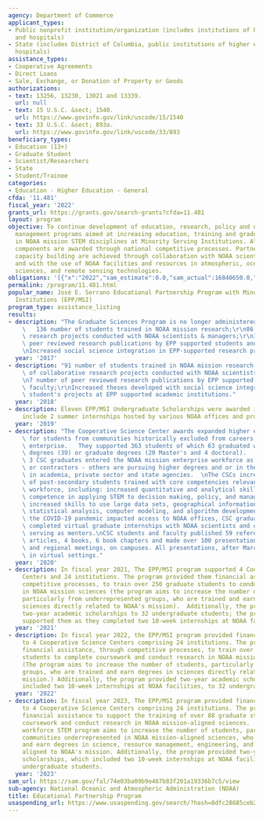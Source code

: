```yaml
---
agency: Department of Commerce
applicant_types:
- Public nonprofit institution/organization (includes institutions of higher education
  and hospitals)
- State (includes District of Columbia, public institutions of higher education and
  hospitals)
assistance_types:
- Cooperative Agreements
- Direct Loans
- Sale, Exchange, or Donation of Property or Goods
authorizations:
- text: 13256, 13230, 13021 and 13339.
  url: null
- text: 15 U.S.C. &sect; 1540.
  url: https://www.govinfo.gov/link/uscode/15/1540
- text: 33 U.S.C. &sect; 893a.
  url: https://www.govinfo.gov/link/uscode/33/893
beneficiary_types:
- Education (13+)
- Graduate Student
- Scientist/Researchers
- State
- Student/Trainee
categories:
- Education - Higher Education - General
cfda: '11.481'
fiscal_year: '2022'
grants_url: https://grants.gov/search-grants?cfda=11.481
layout: program
objective: To continue development of education, research, policy and natural resource
  management programs aimed at increasing education, training and graduation rates
  in NOAA mission STEM disciplines at Minority Serving Institutions. All EPP/MSI program
  components are awarded through national competitive processes. Partnerships and
  capacity building are achieved through collaboration with NOAA scientists and managers
  and with the use of NOAA facilities and resources in atmospheric, oceanic, environmental
  sciences, and remote sensing technologies.
obligations: '[{"x":"2022","sam_estimate":0.0,"sam_actual":16840650.0,"usa_spending_actual":16840650.0},{"x":"2023","sam_estimate":17523807.0,"sam_actual":0.0,"usa_spending_actual":16805798.0},{"x":"2024","sam_estimate":20750000.0,"sam_actual":0.0,"usa_spending_actual":18587794.0}]'
permalink: /program/11.481.html
popular_name: José E. Serrano Educational Partnership Program with Minority Serving
  Institutions (EPP/MSI)
program_type: assistance_listing
results:
- description: "The Graduate Sciences Program is no longer administered by the EPP.\
    \   136 number of students trained in NOAA mission research;\r\n86 number of collaborative\
    \ research projects conducted with NOAA scientists & managers;\r\n1 number of\
    \ peer reviewed research publications by EPP supported students and faculty;\r\
    \nIncreased social science integration in EPP-supported research projects."
  year: '2017'
- description: "91 number of students trained in NOAA mission research;\r\n75 number\
    \ of collaborative research projects conducted with NOAA scientists & managers;\r\
    \n7 number of peer reviewed research publications by EPP supported students and\
    \ faculty;\r\nIncreased theses developed with social science integrated in the\
    \ student's projects at EPP supported academic institutions."
  year: '2018'
- description: Eleven EPP/MSI Undergraduate Scholarships were awarded in 2019.  Scholarships
    include 2 summer internships hosted by various NOAA offices and programs.
  year: '2019'
- description: "The Cooperative Science Center awards expanded higher education access\
    \ for students from communities historically excluded from careers in the NOAA-mission\
    \ enterprise.   They supported 363 students of which 63 graduated with undergraduate\
    \ degrees (39) or graduate degrees (20 Master's and 4 doctoral).   In addition,\
    \ 3 CSC graduates entered the NOAA mission enterprise workforce as Federal employees\
    \ or contractors - others are pursuing higher degrees and or in the workforce\
    \ in academia, private sector and state agencies.  \nThe CSCs increased the  number\
    \ of post-secondary students trained with core competencies relevant to the NOAA-mission\
    \ workforce, including: increased quantitative and analytical skills; increased\
    \ competence in applying STEM to decision making, policy, and management; and\
    \ increased skills to use large data sets, geographical information systems and\
    \ statistical analysis, computer modeling, and algorithm development.\nAlthough\
    \ the COVID-19 pandemic impacted access to NOAA offices, CSC graduate students\
    \ completed virtual graduate internships with NOAA scientists and other professionals\
    \ serving as mentors.\nCSC students and faculty published 59 refereed journal\
    \ articles, 4 books, 6 book chapters and made over 100 presentations at national\
    \ and regional meetings, on campuses. All presentations, after March 2020, were\
    \ in virtual settings."
  year: '2020'
- description: In fiscal year 2021, The EPP/MSI program supported 4 Cooperative Science
    Centers and 24 institutions. The program provided them financial assistance, through
    competitive processes, to train over 250 graduate students to conduct research
    in NOAA mission sciences (the program aims to increase the number of students,
    particularly from underrepresented groups, who are trained and earn degrees in
    sciences directly related to NOAA's mission).  Additionally, the program provided
    two-year academic scholarships to 32 undergraduate students; the program also
    supported them as they completed two 10-week internships at NOAA facilities.
  year: '2021'
- description: In fiscal year 2022, the EPP/MSI program provided financial assistance
    to 4 Cooperative Science Centers comprising 24 institutions. The program provided
    financial assistance, through competitive processes, to train over 87 graduate
    students to complete coursework and conduct research in NOAA mission-aligned sciences.
    (The program aims to increase the number of students, particularly from underrepresented
    groups, who are trained and earn degrees in sciences directly related to NOAA's
    mission.) Additionally, the program provided two-year academic scholarships, which
    included two 10-week internships at NOAA facilities, to 32 undergraduate students.
  year: '2022'
- description: In fiscal year 2023, The EPP/MSI program provided financial assistance
    to 4 Cooperative Science Centers comprising 24 institutions. The program provided
    financial assistance to support the training of over 88 graduate students to complete
    coursework and conduct research in NOAA mission-aligned sciences.  This future
    workforce STEM program aims to increase the number of students, particularly from
    communities underrepresented in NOAA mission-aligned sciences, who are trained
    and earn degrees in science, resource management, engineering, and policy directly
    aligned to NOAA's mission. Additionally, the program provided two-year academic
    scholarships, which included two 10-week internships at NOAA facilities, to 44
    undergraduate students.
  year: '2023'
sam_url: https://sam.gov/fal/74e03ba09b9e467b83f201a19336b7c5/view
sub-agency: National Oceanic and Atmospheric Administration (NOAA)
title: Educational Partnership Program
usaspending_url: https://www.usaspending.gov/search/?hash=8dfc28685ceb2a654992790c0269db07
---
```

